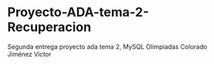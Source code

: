 # Proyecto-ADA-tema-2-Recuperacion
Segunda entrega proyecto ada tema 2, MySQL Olimpiadas Colorado Jiménez Víctor
